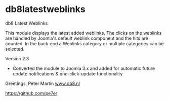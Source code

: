 db8latestweblinks
=================

db8 Latest Weblinks

This module displays the latest added weblinks. The clicks on the weblinks are handled by Joomla's default weblink component and the hits are counted. In the back-end a Weblinks category or multiple categories can be selected.


Version 2.3
- Converted the module to Joomla 3.x and added <updateserver> for automatic future update notifications & one-click-update functionality


Greetings,
Peter Martin
www.db8.nl

https://github.com/pe7er

